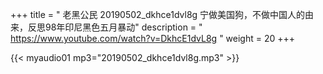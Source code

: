 +++
title = " 老黑公民 20190502_dkhce1dvl8g 宁做美国狗，不做中国人的由来，反思98年印尼黑色五月暴动"
description = " https://www.youtube.com/watch?v=DkhcE1dvL8g "
weight = 20
+++


{{< myaudio01 mp3="20190502_dkhce1dvl8g.mp3" >}}

